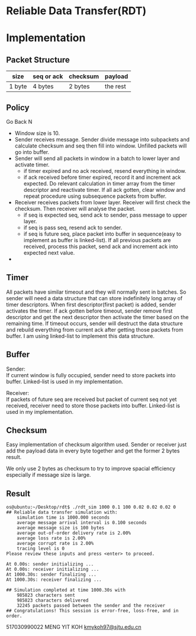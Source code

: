 # Reliable Data Transfer(RDT)

# Implementation

## Packet Structure

| size | seq or ack | checksum | payload |
|---|---|---|---|
| 1 byte | 4 bytes | 2 bytes | the rest |

## Policy

Go Back N

- Window size is 10.
- Sender receives message. Sender divide message into subpackets and calculate checksum and seq then fill into window. Unfilled packets will go into buffer.
- Sender will send all packets in window in a batch to lower layer and activate timer.
    - if timer expired and no ack received, resend everything in window.
    - if ack received before timer expired, record it and increment ack expected. Do relevant calculation in timer array from the timer descriptor and reactivate timer. If all ack gotten, clear window and repeat procedure using subsequence packets from buffer.
- Receiver receives packets from lower layer. Receiver will first check the checksum. Then receiver will analyse the packet.
    - if seq is expected seq, send ack to sender, pass message to upper layer.
    - if seq is pass seq, resend ack to sender.
    - if seq is future seq, place packet into buffer in sequence(easy to implement as buffer is linked-list). If all previous packets are received, process this packet, send ack and increment ack into expected next value.
- 

## Timer

All packets have similar timeout and they will normally sent in batches. So sender will need a data structure that can store indefinitely long array of timer descriptors. When first descriptor(first packet) is added, sender activates the timer. If ack gotten before timeout, sender remove first descriptor and get the next descriptor then activate the timer based on the remaining time. If timeout occurs, sender will destruct the data structure and rebuild everything from current ack after getting those packets from buffer. I am using linked-list to implement this data structure.

## Buffer

Sender:  
If current window is fully occupied, sender need to store packets into buffer. Linked-list is used in my implementation.

Receiver:  
If packets of future seq are received but packet of current seq not yet received, receiver need to store those packets into buffer. Linked-list is used in my implementation.

## Checksum  

Easy implementation of checksum algorithm used. Sender or receiver just add the payload data in every byte together and get the former 2 bytes result. 

We only use 2 bytes as checksum to try to improve spacial efficiency especially if message size is large.

## Result

``` shell
os@ubuntu:~/Desktop/rdt$ ./rdt_sim 1000 0.1 100 0.02 0.02 0.02 0
## Reliable data transfer simulation with:
	simulation time is 1000.000 seconds
	average message arrival interval is 0.100 seconds
	average message size is 100 bytes
	average out-of-order delivery rate is 2.00%
	average loss rate is 2.00%
	average corrupt rate is 2.00%
	tracing level is 0
Please review these inputs and press <enter> to proceed.

At 0.00s: sender initializing ...
At 0.00s: receiver initializing ...
At 1000.30s: sender finalizing ...
At 1000.30s: receiver finalizing ...

## Simulation completed at time 1000.30s with
	985823 characters sent
	985823 characters delivered
	32245 packets passed between the sender and the receiver
## Congratulations! This session is error-free, loss-free, and in order.
```

517030990022 MENG YIT KOH kmykoh97@sjtu.edu.cn